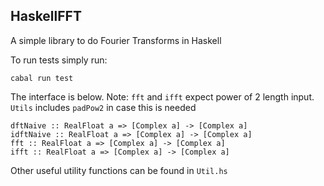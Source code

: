 ## HaskellFFT

A simple library to do Fourier Transforms in Haskell

To run tests simply run:

```
cabal run test
```

The interface is below. Note: `fft` and `ifft` expect power of 2 length input. `Utils` includes `padPow2` in case this is needed

```
dftNaive :: RealFloat a => [Complex a] -> [Complex a]
idftNaive :: RealFloat a => [Complex a] -> [Complex a]
fft :: RealFloat a => [Complex a] -> [Complex a]
ifft :: RealFloat a => [Complex a] -> [Complex a]
```

Other useful utility functions can be found in `Util.hs`
